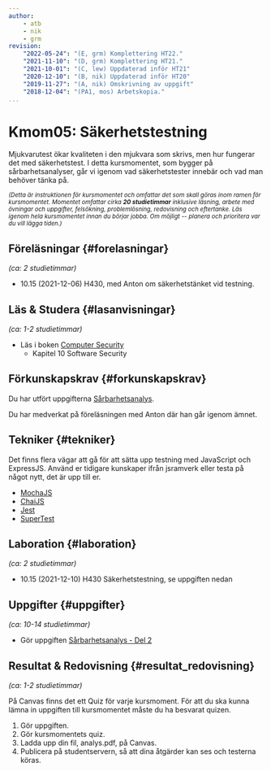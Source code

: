 ```yaml
---
author:
    - atb
    - nik
    - grm
revision:
    "2022-05-24": "(E, grm) Komplettering HT22."
    "2021-11-10": "(D, grm) Komplettering HT21."
    "2021-10-01": "(C, lew) Uppdaterad inför HT21"
    "2020-12-10": "(B, nik) Uppdaterad inför HT20"
    "2019-11-27": "(A, nik) Omskrivning av uppgift"
    "2018-12-04": "(PA1, mos) Arbetskopia."
...
```

Kmom05: Säkerhetstestning
==================================

<!-- [WARNING]
Kursen uppdateras inför HT22. Är "gula rutan" borta är det fritt fram att börja.
[/WARNING] -->

Mjukvarutest ökar kvaliteten i den mjukvara som skrivs, men hur fungerar det med säkerhetstest. I detta kursmomentet, som bygger på sårbarhetsanalyser, går vi igenom vad säkerhetstester innebär och vad man behöver tänka på.

<small><i>(Detta är instruktionen för kursmomentet och omfattar det som skall göras inom ramen för kursmomentet. Momentet omfattar cirka **20 studietimmar** inklusive läsning, arbete med övningar och uppgifter, felsökning, problemlösning, redovisning och eftertanke. Läs igenom hela kursmomentet innan du börjar jobba. Om möjligt -- planera och prioritera var du vill lägga tiden.)</i></small>


Föreläsningar  {#forelasningar}
---------------------------------

*(ca: 2 studietimmar)*

* 10.15 (2021-12-06) H430, med Anton om säkerhetstänket vid testning.


Läs &amp; Studera  {#lasanvisningar}
---------------------------------

*(ca: 1-2 studietimmar)*

* Läs i boken [Computer Security](/kunskap/boken-computer-security)
    * Kapitel 10 Software Security


Förkunskapskrav {#forkunskapskrav}
---------------------------------

Du har utfört uppgifterna [Sårbarhetsanalys](/uppgift/sarbarhetsanalys).

Du har medverkat på föreläsningen med Anton där han går igenom ämnet.


Tekniker  {#tekniker}
---------------------------------

Det finns flera vägar att gå för att sätta upp testning med JavaScript och ExpressJS. Använd er tidigare kunskaper ifrån jsramverk eller testa på något nytt, det är upp till er.

* [MochaJS](https://mochajs.org/)
* [ChaiJS](https://www.chaijs.com/)
* [Jest](https://jestjs.io/)
* [SuperTest](https://www.npmjs.com/package/supertest)


Laboration  {#laboration}
---------------------------------

*(ca: 2 studietimmar)*

* 10.15 (2021-12-10) H430 Säkerhetstestning, se uppgiften nedan


Uppgifter  {#uppgifter}
-------------------------------------------

*(ca: 10-14 studietimmar)*

* Gör uppgiften [Sårbarhetsanalys - Del 2](/uppgift/sarbarhetsanalys-del2)


Resultat & Redovisning  {#resultat_redovisning}
-----------------------------------------------

*(ca: 1-2 studietimmar)*

På Canvas finns det ett Quiz för varje kursmoment. För att du ska kunna lämna in uppgiften till kursmomentet måste du ha besvarat quizen.

1. Gör uppgiften.
1. Gör kursmomentets quiz.
1. Ladda upp din fil, analys.pdf, på Canvas.
1. Publicera på studentservern, så att dina åtgärder kan ses och testerna köras.

<!-- Svara på följande frågor i textfältet på Canvas.

* Vilka tekniker använde du för testning?
* Vilka testfall gjorde du? Och varför?
* Hur många av era sårbarheter åtgärdade ni?
* Var det svårt att lösa någon av sårbarheterna? Kanske valde ni att skippa någon pga tidsbrist?
* Stämde de estimeringar ni gjorde överens med den slutgiltiga tiden? -->
